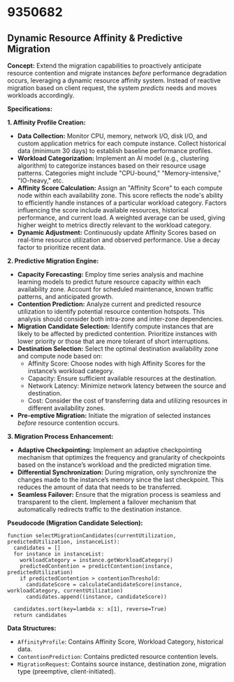 # 9350682

## Dynamic Resource Affinity & Predictive Migration

**Concept:** Extend the migration capabilities to proactively anticipate resource contention and migrate instances *before* performance degradation occurs, leveraging a dynamic resource affinity system.  Instead of reactive migration based on client request, the system *predicts* needs and moves workloads accordingly.

**Specifications:**

**1. Affinity Profile Creation:**

*   **Data Collection:** Monitor CPU, memory, network I/O, disk I/O, and custom application metrics for each compute instance.  Collect historical data (minimum 30 days) to establish baseline performance profiles.
*   **Workload Categorization:**  Implement an AI model (e.g., clustering algorithm) to categorize instances based on their resource usage patterns. Categories might include "CPU-bound," "Memory-intensive," "IO-heavy," etc.
*   **Affinity Score Calculation:**  Assign an "Affinity Score" to each compute node within each availability zone. This score reflects the node's ability to efficiently handle instances of a particular workload category.  Factors influencing the score include available resources, historical performance, and current load.  A weighted average can be used, giving higher weight to metrics directly relevant to the workload category.
*   **Dynamic Adjustment:**  Continuously update Affinity Scores based on real-time resource utilization and observed performance. Use a decay factor to prioritize recent data.

**2. Predictive Migration Engine:**

*   **Capacity Forecasting:** Employ time series analysis and machine learning models to predict future resource capacity within each availability zone. Account for scheduled maintenance, known traffic patterns, and anticipated growth.
*   **Contention Prediction:** Analyze current and predicted resource utilization to identify potential resource contention hotspots. This analysis should consider both intra-zone and inter-zone dependencies.
*   **Migration Candidate Selection:**  Identify compute instances that are likely to be affected by predicted contention. Prioritize instances with lower priority or those that are more tolerant of short interruptions.
*   **Destination Selection:**  Select the optimal destination availability zone and compute node based on:
    *   Affinity Score: Choose nodes with high Affinity Scores for the instance’s workload category.
    *   Capacity: Ensure sufficient available resources at the destination.
    *   Network Latency: Minimize network latency between the source and destination.
    *   Cost: Consider the cost of transferring data and utilizing resources in different availability zones.
*   **Pre-emptive Migration:**  Initiate the migration of selected instances *before* resource contention occurs.

**3. Migration Process Enhancement:**

*   **Adaptive Checkpointing:** Implement an adaptive checkpointing mechanism that optimizes the frequency and granularity of checkpoints based on the instance’s workload and the predicted migration time.
*   **Differential Synchronization:**  During migration, only synchronize the changes made to the instance’s memory since the last checkpoint. This reduces the amount of data that needs to be transferred.
*   **Seamless Failover:** Ensure that the migration process is seamless and transparent to the client. Implement a failover mechanism that automatically redirects traffic to the destination instance.

**Pseudocode (Migration Candidate Selection):**

```
function selectMigrationCandidates(currentUtilization, predictedUtilization, instanceList):
  candidates = []
  for instance in instanceList:
    workloadCategory = instance.getWorkloadCategory()
    predictedContention = predictContention(instance, predictedUtilization)
    if predictedContention > contentionThreshold:
      candidateScore = calculateCandidateScore(instance, workloadCategory, currentUtilization)
      candidates.append((instance, candidateScore))

  candidates.sort(key=lambda x: x[1], reverse=True)
  return candidates
```

**Data Structures:**

*   `AffinityProfile`:  Contains Affinity Score, Workload Category, historical data.
*   `ContentionPrediction`:  Contains predicted resource contention levels.
*   `MigrationRequest`: Contains source instance, destination zone, migration type (preemptive, client-initiated).